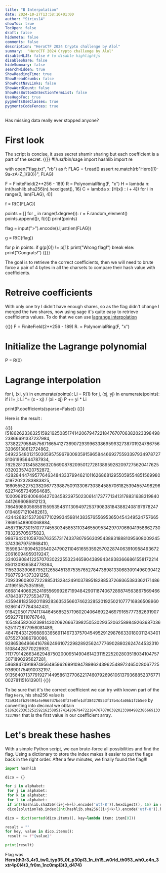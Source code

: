 ```yaml
---
title: "🔒 Interpolation"
date: 2024-10-27T13:58:16+01:00
author: "Sirius14"
showToc: true
TocOpen: false
draft: false
hidemeta: false
comments: false
description: "HeroCTF 2024 Crypto challenge by Alol"
summary:  "HeroCTF 2024 Crypto challenge by Alol"
disableHLJS: false # to disable highlightjs
disableShare: false
hideSummary: false
searchHidden: true
ShowReadingTime: true
ShowBreadCrumbs: false
ShowPostNavLinks: false
ShowWordCount: false
ShowRssButtonInSectionTermList: false
UseHugoToc: true
pygmentsUseClasses: true
pygmentsCodeFences: true
---
```


Has missing data really ever stopped anyone?

# First look

The script is concise, it uses secret shamir sharing but each coefficient is a part of the secret.
{{<highlight txt>}}
#!/usr/bin/sage
import hashlib
import re

with open("flag.txt", "rb") as f:
 FLAG = f.read()
 assert re.match(rb"Hero{[0-9a-zA-Z_]{90}}", FLAG)

F = FiniteField(2**256 - 189)
R = PolynomialRing(F, "x")
H = lambda n: int(hashlib.sha256(n).hexdigest(), 16)
C = lambda x: [H(x[i : i + 4]) for i in range(0, len(FLAG), 4)]

f = R(C(FLAG))

points = []
for _ in range(f.degree()):
 r = F.random_element()
 points.append([r, f(r)])
print(points)

flag = input(">").encode().ljust(len(FLAG))

g = R(C(flag))

for p in points:
 if g(p[0]) != p[1]:
 print("Wrong flag!")
 break
else:
 print("Congrats!")
{{</highlight>}}

The goal is to retrieve the correct coefficients, then we will need to brute force a pair of 4 bytes in all the charsets to compare their hash value with coefficients.

# Retreive coefficients

With only one try I didn't have enough shares, so as the flag didn't change I merged the two shares, now using sage it's quite easy to retrieve coefficients values. To do that we can use [lagrange interpolation](https://en.wikipedia.org/wiki/Lagrange_polynomial)

{{<highlight txt>}}
F = FiniteField(2**256 - 189)
R.<x> = PolynomialRing(F, "x")

# Initialize the Lagrange polynomial
P = R(0)

# Lagrange interpolation
for i, (xi, yi) in enumerate(points):
 Li = R(1)
 for j, (xj, yj) in enumerate(points):
 if i != j:
 Li *= (x - xj) / (xi - xj)
 P += yi * Li

print(P.coefficients(sparse=False))
{{</highlight>}}

Here is the result : 

{{<highlight txt>}}
[51862623363251592162508517414206794722184767070638202339849823866691337237984,
 37382279584575671665412736907293996338695993273870192478675632069138612724862,
 54922548012150305957596790093591596584466927559339793497872781061995644787934,
 78252810134582863205690878209501272813895928209727562041762503202357420752872,
 42828444749577646348433379946210116268681295505955485156998041972023283883825,
 16605552275238206773988750913306730384585706182539455749829662274657349564685,
 10009681240064642703458239750230614173777134131788316383198404412696086812123,
 78645989056858155953548111309497253790838184388240819797824701948971210482613,
 4244268215373067710299345981438357655695365045434952475766578691548900068884,
 4587316730151077745530345853110346550953429707066041958662730783235705675823,
 98676420105970876355731743378079563095438931888109560800924537433679751968410,
 15596341609452054024790211046165535925702287406391095849367220616094959319247,
 32403908412257070302225532346590438994349383666861558172214850130936584778364,
 115533839068795212658451397535765278473898133068309149603041276877934373391258,
 7092396080272228853132842491037895182885372693653833621714864119915575351959,
 66681440692524165569992671994842901187406728987456386756946647843877275534778,
 43594818259201189283635356607462328520192502107771693650896092861477784342431,
 91842050171741174464568525719602040646922469791657773826919079592778110767648,
 105484582062398143020926667398250530293520625898492636870365251172877956081489,
 48478433129988933656911497337570454952912987663301800112434018755270886790086,
 9286536496641678624961072298289256247776902880262474453231051084428770229931,
 71177914266346294875020009514904614231152252028035180341047573071890295627281,
 58688474918974956495962699109478986243962548972465028067725936901754910032197,
 91356407137791927144958613770622174607926961061379368852376771002781151613901]
{{</highlight>}}

To be sure that it's the correct coefficient we can try with known part of the flag `Hero`, his sha256 value is `72a9345fb29494a4e9667d7bd68f37e8fe1df384270553f17b4c4a06b1f2b5e0` by converting into decimal we obtain `51862623363251592162508517414206794722184767070638202339849823866691337237984` that is the first value in our coefficient array.

# Let's break these hashes

With a simple Python script, we can brute-force all possibilities and find the flag. Using a dictionary to store the index makes it easier to put the flags back in the right order. After a few minutes, we finally found the flag!!!

```py
import hashlib

dico = {}

for i in alphabet:
 for j in alphabet:
 for k in alphabet:
 for l in alphabet:
 if int(hashlib.sha256((i+j+k+l).encode('utf-8')).hexdigest(), 16) in solutionTab:
 dico[solutionTab.index(int(hashlib.sha256((i+j+k+l).encode('utf-8')).hexdigest(), 16))] = i+j+k+l

dico = dict(sorted(dico.items(), key=lambda item: item[0]))

result = ""
for key, value in dico.items():
 result += f"{value}"

print(result)
```

Flag was __Hero{th3r3_4r3_tw0_typ35_0f_p30pl3_1n_th15_w0rld_th053_wh0_c4n_3xtr4p0l4t3_fr0m_1nc0mpl3t3_d474}__